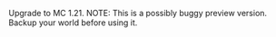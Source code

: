Upgrade to MC 1.21. NOTE: This is a possibly buggy preview version. Backup your world before using it.